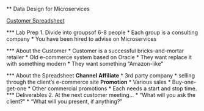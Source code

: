 ** Data Design for Microservices

[Customer Spreadsheet](https://github.com/wrbaldwin/db-week/blob/master/docs/D04S07_Lab-Building-Scalable-Microservices.xlsx)

*** Lab Prep
    1. Divide into groupsof 6-8 people
       * Each group is a consulting company
       * You have been hired to advise on Microservices

*** About the Customer 
       * Customer is a successful bricks-and-mortar retailer
       * Old e-commerce system based on Oracle
       * They want replace it with something modern
       * They want something “Amazon-like”

*** About the Spreadsheet
       **Channel Affiliate**
          * 3rd party company
          * selling through the client’s e-commerce site
       **Promotion**
          * Various sales
          * Buy-one-get-one
          * Other commercial promotions
          * Each needs a start and stop time.
*** Deliverables
    2. At the next customer meeting...
        * “What will you ask the client?”
        * “What will you present, if anything?”
